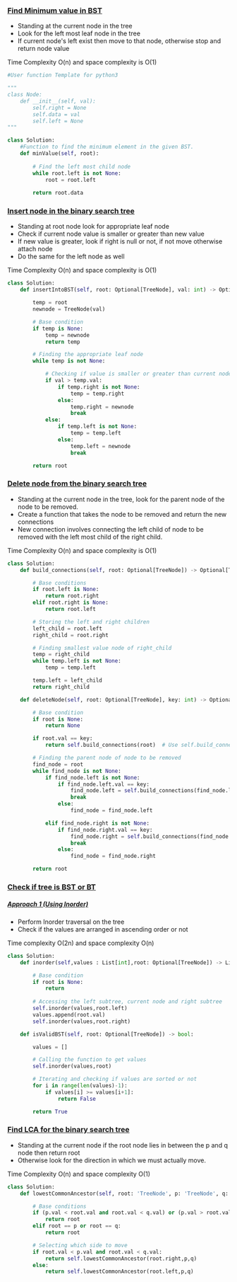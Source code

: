 
### [Find Minimum value in BST](https://www.geeksforgeeks.org/problems/minimum-element-in-bst/1)

- Standing at the current node in the tree
- Look for the left most leaf node in the tree
- If current node's left exist then move to that node, otherwise stop and return node value

Time Complexity O(n) and space complexity is O(1)

```python
#User function Template for python3

"""
class Node:
    def __init__(self, val):
        self.right = None
        self.data = val
        self.left = None
"""

class Solution:
    #Function to find the minimum element in the given BST.
    def minValue(self, root):
        
        # Find the left most child node
        while root.left is not None:
            root = root.left
            
        return root.data
```

### [Insert node in the binary search tree](https://leetcode.com/problems/insert-into-a-binary-search-tree/description/)

- Standing at root node look for appropriate leaf node
- Check if current node value is smaller or greater than new value
- If new value is greater, look if right is null or not, if not move otherwise attach node
- Do the same for the left node as well

Time Complexity O(n) and space complexity is O(1)

```python
class Solution:
    def insertIntoBST(self, root: Optional[TreeNode], val: int) -> Optional[TreeNode]:

        temp = root
        newnode = TreeNode(val)

        # Base condition
        if temp is None:
            temp = newnode
            return temp

        # Finding the appropriate leaf node
        while temp is not None:

            # Checking if value is smaller or greater than current node
            if val > temp.val:
                if temp.right is not None:
                    temp = temp.right
                else:
                    temp.right = newnode
                    break
            else:
                if temp.left is not None:
                    temp = temp.left
                else:
                    temp.left = newnode
                    break

        return root
```

### [Delete node from the binary search tree](https://leetcode.com/problems/delete-node-in-a-bst/)

- Standing at the current node in the tree, look for the parent node of the node to be removed.
- Create a function that takes the node to be removed and return the new connections
- New connection involves connecting the left child of node to be removed with the left most child of the right child.

Time Complexity O(n) and space complexity is O(1)

```python
class Solution:
    def build_connections(self, root: Optional[TreeNode]) -> Optional[TreeNode]:

        # Base conditions
        if root.left is None:
            return root.right
        elif root.right is None:
            return root.left

        # Storing the left and right children
        left_child = root.left
        right_child = root.right

        # Finding smallest value node of right_child
        temp = right_child
        while temp.left is not None:
            temp = temp.left

        temp.left = left_child
        return right_child

    def deleteNode(self, root: Optional[TreeNode], key: int) -> Optional[TreeNode]:

        # Base condition
        if root is None:
            return None

        if root.val == key:
            return self.build_connections(root)  # Use self.build_connections here

        # Finding the parent node of node to be removed
        find_node = root
        while find_node is not None:
            if find_node.left is not None:
                if find_node.left.val == key:
                    find_node.left = self.build_connections(find_node.left)
                    break
                else:
                    find_node = find_node.left

            elif find_node.right is not None:
                if find_node.right.val == key:
                    find_node.right = self.build_connections(find_node.right)  
                    break
                else:
                    find_node = find_node.right

        return root
```


### [Check if tree is BST or BT](https://leetcode.com/problems/validate-binary-search-tree/description/)


##### [Approach 1 (Using Inorder)](#)

- Perform Inorder traversal on the tree 
- Check if the values are arranged in ascending order or not

Time complexity O(2n) and space complexity O(n)

```python
class Solution:
    def inorder(self,values : List[int],root: Optional[TreeNode]) -> List[int]:

        # Base condition
        if root is None:
            return
        
        # Accessing the left subtree, current node and right subtree
        self.inorder(values,root.left)
        values.append(root.val)
        self.inorder(values,root.right)

    def isValidBST(self, root: Optional[TreeNode]) -> bool:

        values = []

        # Calling the function to get values
        self.inorder(values,root)

        # Iterating and checking if values are sorted or not
        for i in range(len(values)-1):
            if values[i] >= values[i+1]:
                return False

        return True
```

### [Find LCA for the binary search tree](https://leetcode.com/problems/lowest-common-ancestor-of-a-binary-search-tree/)

- Standing at the current node if the root node lies in between the p and q node then return root
- Otherwise look for the direction in which we must actually move.

Time Complexity O(n) and space complexity O(1)

```python
class Solution:
    def lowestCommonAncestor(self, root: 'TreeNode', p: 'TreeNode', q: 'TreeNode') -> 'TreeNode':

        # Base conditions
        if (p.val < root.val and root.val < q.val) or (p.val > root.val and root.val > q.val):
            return root
        elif root == p or root == q:
            return root

        # Selecting which side to move
        if root.val < p.val and root.val < q.val:
            return self.lowestCommonAncestor(root.right,p,q)
        else:
            return self.lowestCommonAncestor(root.left,p,q)
```